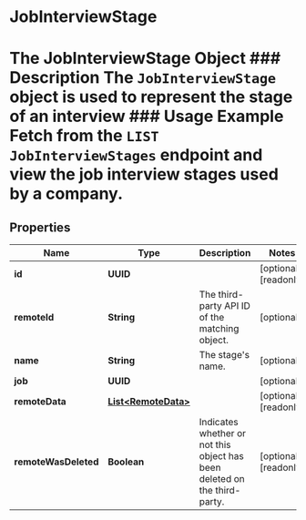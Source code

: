 

# JobInterviewStage

# The JobInterviewStage Object ### Description The `JobInterviewStage` object is used to represent the stage of an interview ### Usage Example Fetch from the `LIST JobInterviewStages` endpoint and view the job interview stages used by a company.

## Properties

Name | Type | Description | Notes
------------ | ------------- | ------------- | -------------
**id** | **UUID** |  |  [optional] [readonly]
**remoteId** | **String** | The third-party API ID of the matching object. |  [optional]
**name** | **String** | The stage&#39;s name. |  [optional]
**job** | **UUID** |  |  [optional]
**remoteData** | [**List&lt;RemoteData&gt;**](RemoteData.md) |  |  [optional] [readonly]
**remoteWasDeleted** | **Boolean** | Indicates whether or not this object has been deleted on the third-party. |  [optional] [readonly]



